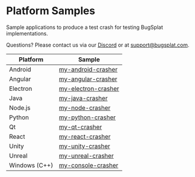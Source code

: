 # Platform Samples

Sample applications to produce a test crash for testing BugSplat implementations.

Questions?  Please contact us via our [Discord](https://discord.gg/K4KjjRV5ve) or at [support@bugsplat.com](mailto:support@bugplat.com).

| Platform      | Sample                                                                     |
| ------------- | -------------------------------------------------------------------------- |
| Android       | [my-android-crasher](https://github.com/BugSplat-Git/my-android-crasher)   |
| Angular       | [my-angular-crasher](https://github.com/BugSplat-Git/bugsplat-ng)          |
| Electron      | [my-electron-crasher](https://github.com/BugSplat-Git/my-electron-crasher) |
| Java          | [my-java-crasher](myjavacrasher.md)                                        |
| Node.js       | [my-node-crasher](https://github.com/BugSplat-Git/my-node-crasher)         |
| Python        | [my-python-crasher](https://github.com/BugSplat-Git/my-python-crasher)     |
| Qt            | [my-qt-crasher](https://github.com/BugSplat-Git/my-qt-crasher)             |
| React         | [my-react-crasher](https://github.com/BugSplat-Git/my-react-crasher)       |
| Unity         | [my-unity-crasher](https://github.com/BugSplat-Git/my-unity-crasher)       |
| Unreal        | [my-unreal-crasher](https://github.com/BugSplat-Git/my-unreal-crasher)     |
| Windows (C++) | [my-console-crasher](myconsolecrasher-c-plus-plus/)                        |
